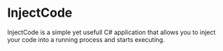 # InjectCode
InjectCode is a simple yet usefull C# application that allows you to inject your code into a running process and starts executing.
